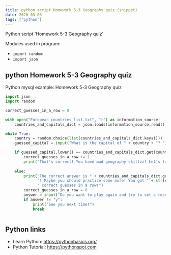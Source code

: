 ```yaml
---
title: python script Homework 5-3 Geography quiz (snippet)
date: 2020-03-03
tags: ["python"]
---
```

Python script 'Homework 5-3 Geography quiz'


Modules used in program: 
* `import random`
* `import json`

## python Homework 5-3 Geography quiz

Python mysql example: Homework 5-3 Geography quiz

```python
import json
import random

correct_guesses_in_a_row = 0

with open("European_countries_list.txt", "r") as information_source:
    countries_and_capitals_dict = json.loads(information_source.read())

while True:
    country = random.choice(list(countries_and_capitals_dict.keys()))
    guessed_capital = input("What is the capital of " + country + "? ").lower()

    if guessed_capital.lower() == countries_and_capitals_dict.get(country).lower():
        correct_guesses_in_a_row += 1
        print("That's correct! You have mad geography skillzz! Let's try another one!")
        
    else:
        print("The correct answer is " + countries_and_capitals_dict.get(country) +
              "! Maybe you should practice some more! You got " + str(correct_guesses_in_a_row) +
              " correct guesses in a row!")
        correct_guesses_in_a_row = 0
        answer = input("Do you want to play again and try to set a record? Y/N: ").lower()
        if answer != "y":
            print("See you next time!")
            break



```

## Python links

- Learn Python: https://pythonbasics.org/
- Python Tutorial: https://pythonspot.com
